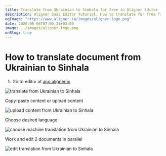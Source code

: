 ```yaml
---
title: Translate from Ukrainian to Sinhala for free in Aligner Editor
description: Aligner Dual Editor Tutorial. How to translate for free from Ukrainian to Sinhala. Aligner is multilingual document management platform. 
ogImage: "https://www.aligner.io/images/aligner-logo.png"
date: 2020-05-06T07:09:21+03:00
image: ../images/aligner-logo.png
onBlog: true
---
```


# How to translate document from Ukrainian to Sinhala

1. Go to editor at [app.aligner.io](https://app.aligner.io "Aligner App web page")

![translate from Ukrainian to Sinhala](../aligner-blank-editor.png "translate from Ukrainian to Sinhala")

Copy-paste content or upload content

![upload content from Ukrainian to Sinhala](../aligner-uploaded-document.png "upload content from Ukrainian to Sinhala")

Choose desired language

![choose machine translation from Ukrainian to Sinhala](../aligner-language-dropdown.png "choose machine translation from Ukrainian to Sinhala")

Work and edit 2 documents in parallel

![edit translation from Ukrainian to Sinhala](../aligner-double-sitded-editor.png "edit translation from Ukrainian to Sinhala")

